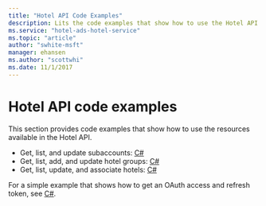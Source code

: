 ```yaml
---
title: "Hotel API Code Examples"
description: Lits the code examples that show how to use the Hotel API to manage your hotel campaigns.
ms.service: "hotel-ads-hotel-service"
ms.topic: "article"
author: "swhite-msft"
manager: ehansen
ms.author: "scottwhi"
ms.date: 11/1/2017
---
```


# Hotel API code examples

This section provides code examples that show how to use the resources available in the Hotel API.


* Get, list, and update subaccounts: [C#](../hotel-service/code-example-subaccounts.md)
* Get, list, add, and update hotel groups: [C#](../hotel-service/code-example-hotel-groups.md)
* Get, list, update, and associate hotels: [C#](../hotel-service/code-example-hotels.md)

For a simple example that shows how to get an OAuth access and refresh token, see [C#](../hotel-service/code-example-oauth.md).

<!--
Microsoft Visual Studio users can also install and use the OData Client Code Generator. It creates a service proxy that is a .NET class that defines methods for accessing the OData service. For information, see [Create an OData v4 Client App (C#)](https://docs.microsoft.com/aspnet/web-api/overview/odata-support-in-aspnet-web-api/odata-v4/create-an-odata-v4-client-app).
-->